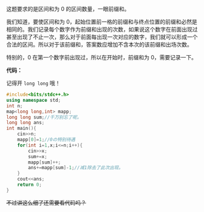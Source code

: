 这题要求的是区间和为 0 的区间数量，一眼前缀和。

我们知道，要使区间和为 0，起始位置前一格的前缀和与终点位置的前缀和必然是相同的。我们记录每个数字作为前缀和出现的次数，如果说这个数字在前面出现过甚至出现了不止一次，那么对于前面每出现一次对应的数字，我们就可以形成一个合法的区间。所以对于该前缀和，答案数应增加不含本次的该前缀和出场次数。

特别的，0 在第一个数字前出现过，所以在开始时，前缀和为 0，需要记录一下。

**代码：**

记得开 ```long long``` 哦！

```cpp
#include<bits/stdc++.h>
using namespace std;
int n;
map<long long,int> mapp;
long long sum;//千万别忘了呢。
long long ans;
int main(){
    cin>>n;
    mapp[0]=1;//0の特别待遇
    for(int i=1,x;i<=n;i++){
        cin>>x;
        sum+=x;
        mapp[sum]++;
        ans+=mapp[sum]-1;//减1除去了此次出现。
    }
    cout<<ans;
	return 0;
} 
```

~~不过讲这么细了还需要看代码吗？~~